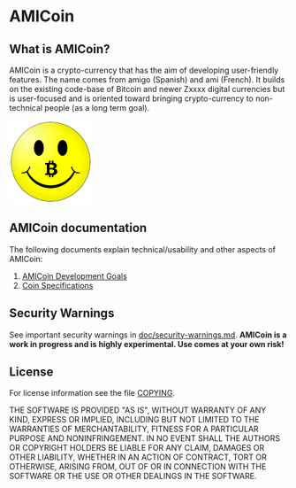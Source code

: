AMICoin
==============

What is AMICoin?
----------------
AMICoin is a crypto-currency that has the aim of developing user-friendly features. The name comes from amigo (Spanish) and 
ami (French). It builds on the existing code-base of Bitcoin and newer Zxxxx digital currencies but is user-focused and
is oriented toward bringing crypto-currency to non-technical people (as a long term goal). 


![Logo](https://github.com/amicoin/amicoin/raw/master/doc/amicoin/smiley.png "Logo")

AMICoin documentation
----------------
The following documents explain technical/usability and other aspects of AMICoin:
1. [AMICoin Development Goals](doc/amicoin/DevelopmentGoals.md)
2. [Coin Specifications](doc/amicoin/CoinSpecifications.md)


Security Warnings
-----------------

See important security warnings in [doc/security-warnings.md](doc/security-warnings.md).
**AMICoin is a work in progress and is highly experimental. Use comes at your own risk!**


License
-------

For license information see the file [COPYING](COPYING).

THE SOFTWARE IS PROVIDED "AS IS", WITHOUT WARRANTY OF ANY KIND, EXPRESS OR
IMPLIED, INCLUDING BUT NOT LIMITED TO THE WARRANTIES OF MERCHANTABILITY,
FITNESS FOR A PARTICULAR PURPOSE AND NONINFRINGEMENT. IN NO EVENT SHALL THE
AUTHORS OR COPYRIGHT HOLDERS BE LIABLE FOR ANY CLAIM, DAMAGES OR OTHER
LIABILITY, WHETHER IN AN ACTION OF CONTRACT, TORT OR OTHERWISE, ARISING FROM,
OUT OF OR IN CONNECTION WITH THE SOFTWARE OR THE USE OR OTHER DEALINGS IN
THE SOFTWARE.
